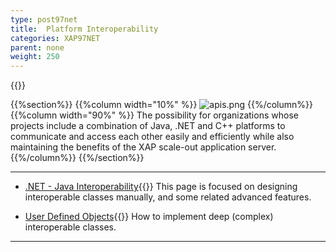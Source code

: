 ```yaml
---
type: post97net
title:  Platform Interoperability
categories: XAP97NET
parent: none
weight: 250
---
```


{{<wbr>}}

{{%section%}}
{{%column width="10%" %}}
![apis.png](/attachment_files/subject/apis.png)
{{%/column%}}
{{%column width="90%" %}}
The possibility for organizations whose projects include a combination of Java, .NET and C++ platforms to communicate and access each other easily and efficiently while also maintaining the benefits of the XAP scale-out application server.
{{%/column%}}
{{%/section%}}



<hr/>


- [.NET - Java Interoperability](./dotnet-java-interoperability.html){{<wbr>}}
This page is focused on designing interoperable classes manually, and some related advanced features.

- [User Defined Objects](./interoperability-of-user-defined-objects.html){{<wbr>}}
How to implement deep (complex) interoperable classes.

<hr/>
